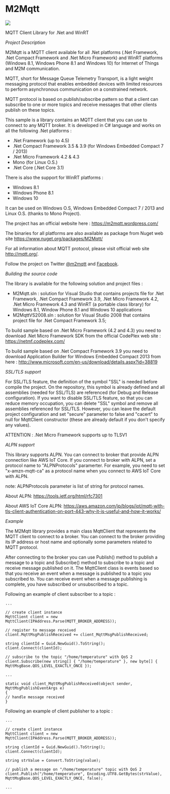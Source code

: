 # M2Mqtt

![](images/M2Mqtt_Short_Logo.png)

MQTT Client Library for .Net and WinRT

*Project Description*

M2Mqtt is a MQTT client available for all .Net platforms (.Net Framework, .Net Compact Framework and .Net Micro Framework) and WinRT platforms (Windows 8.1, Windows Phone 8.1 and Windows 10) for Internet of Things and M2M communication.

MQTT, short for Message Queue Telemetry Transport, is a light weight messaging protocol that enables embedded devices with limited resources to perform asynchronous communication on a constrained network.

MQTT protocol is based on publish/subscribe pattern so that a client can subscribe to one or more topics and receive messages that other clients publish on these topics.

This sample is a library contains an MQTT client that you can use to connect to any MQTT broker. It is developed in C# language and works on all the following .Net platforms :

* .Net Framework (up to 4.5)
* .Net Compact Framework 3.5 & 3.9 (for Windows Embedded Compact 7 / 2013)
* .Net Micro Framework 4.2 & 4.3
* Mono (for Linux O.S.)
* .Net Core (.Net Core 3.1)

There is also the support for WinRT platforms :

* Windows 8.1
* Windows Phone 8.1
* Windows 10

It can be used on Windows O.S, Windows Embedded Compact 7 / 2013 and Linux O.S. (thanks to Mono Project).

The project has an official website here : https://m2mqtt.wordpress.com/

The binaries for all platforms are also available as package from Nuget web site  https://www.nuget.org/packages/M2Mqtt/

For all information about MQTT protocol, please visit official web site  http://mqtt.org/.

Follow the project on Twitter [@m2mqtt](https://twitter.com/M2Mqtt) and [Facebook](https://www.facebook.com/m2mqtt).

*Building the source code*

The library is available for the following solution and project files :

* M2Mqtt.sln : solution for Visual Studio that contains projects file for .Net Framework, .Net Compact Framework 3.9, .Net Micro Framework 4.2, .Net Micro Framework 4.3 and WinRT (a portable class library) for Windows 8.1, Window Phone 8.1 and Windows 10 applications
* M2MqttVS2008.sln : solution for Visual Studio 2008 that contains project file for .Net Compact Framework 3.5;

To build sample based on .Net Micro Framework (4.2 and 4.3) you need to download .Net Micro Framework SDK from the official CodePlex web site : https://netmf.codeplex.com/

To build sample based on .Net Compact Framework 3.9 you need to download Application Builder for Windows Embedded Compact 2013 from here : http://www.microsoft.com/en-us/download/details.aspx?id=38819

*SSL/TLS support*

For SSL/TLS feature, the definition of the symbol "SSL" is needed before compile the project.
On the repository, this symbol is already defined and all assemblies (needed for SSL/TLS) are referenced (for Debug and Release configuration).
If you want to disable SSL/TLS feature, so that you can reduce memory occupation, you can delete "SSL" symbol and remove all assemblies referenced for SSL/TLS.
However, you can leave the default project configuration and set "secure" parameter to false and "cacert" to null for MqttClient constructor (these are already default if you don't specify any values).

ATTENTION : .Net Micro Framework supports up to TLSV1

*ALPN support*

This library supports ALPN. You can connect to broker that provide ALPN connection like AWS IoT Core.
If you connect to broker with ALPN, set a protocol name to "ALPNProtocols" paramerter. For example, you need to set "x-amzn-mqtt-ca" as a protocol name when you connect to AWS IoT Core with ALPN.

note: ALPNProtocols parameter is list of string for protocol names.

About ALPN: https://tools.ietf.org/html/rfc7301

About AWS IoT Core ALPN:
https://aws.amazon.com/jp/blogs/iot/mqtt-with-tls-client-authentication-on-port-443-why-it-is-useful-and-how-it-works/

*Example*

The M2Mqtt library provides a main class MqttClient that represents the MQTT client to connect to a broker. You can connect to the broker providing its IP address or host name and optionally some parameters related to MQTT protocol.

After connecting to the broker you can use Publish() method to publish a message to a topic and Subscribe() method to subscribe to a topic and receive message published on it. The MqttClient class is events based so that you receive an event when a message is published to a topic you subscribed to. You can receive event when a message publishing is complete, you have subscribed or unsubscribed to a topic.

Following an example of client subscriber to a topic :

```
... 
 
// create client instance 
MqttClient client = new MqttClient(IPAddress.Parse(MQTT_BROKER_ADDRESS)); 
 
// register to message received 
client.MqttMsgPublishReceived += client_MqttMsgPublishReceived; 
 
string clientId = Guid.NewGuid().ToString(); 
client.Connect(clientId); 
 
// subscribe to the topic "/home/temperature" with QoS 2 
client.Subscribe(new string[] { "/home/temperature" }, new byte[] { MqttMsgBase.QOS_LEVEL_EXACTLY_ONCE }); 
 
... 
 
static void client_MqttMsgPublishReceived(object sender, MqttMsgPublishEventArgs e) 
{ 
// handle message received 
} 
```

Following an example of client publisher to a topic :

```
... 
 
// create client instance 
MqttClient client = new MqttClient(IPAddress.Parse(MQTT_BROKER_ADDRESS)); 
 
string clientId = Guid.NewGuid().ToString(); 
client.Connect(clientId); 
 
string strValue = Convert.ToString(value); 
 
// publish a message on "/home/temperature" topic with QoS 2 
client.Publish("/home/temperature", Encoding.UTF8.GetBytes(strValue), MqttMsgBase.QOS_LEVEL_EXACTLY_ONCE, false); 
 
...
```
